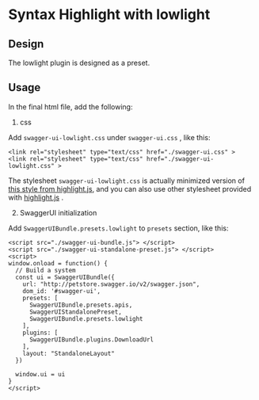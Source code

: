 # Syntax Highlight with lowlight #

## Design ##

The lowlight plugin is designed as a preset.

## Usage ##

In the final html file, add the following:

1. css

Add `swagger-ui-lowlight.css` under `swagger-ui.css` , like this: 

```
<link rel="stylesheet" type="text/css" href="./swagger-ui.css" >
<link rel="stylesheet" type="text/css" href="./swagger-ui-lowlight.css" >
```

The stylesheet `swagger-ui-lowlight.css` is actually minimized version of [this style from highlight.js](https://github.com/isagalaev/highlight.js/blob/master/src/styles/atom-one-dark.css), and you can also use other stylesheet provided with [highlight.js](https://github.com/isagalaev/highlight.js/tree/master/src/styles) .

2. SwaggerUI initialization

Add `SwaggerUIBundle.presets.lowlight` to `presets` section, like this:

```
<script src="./swagger-ui-bundle.js"> </script>
<script src="./swagger-ui-standalone-preset.js"> </script>
<script>
window.onload = function() {
  // Build a system
  const ui = SwaggerUIBundle({
    url: "http://petstore.swagger.io/v2/swagger.json",
    dom_id: '#swagger-ui',
    presets: [
      SwaggerUIBundle.presets.apis,
      SwaggerUIStandalonePreset,
	  SwaggerUIBundle.presets.lowlight
    ],
    plugins: [
      SwaggerUIBundle.plugins.DownloadUrl
    ],
    layout: "StandaloneLayout"
  })

  window.ui = ui
}
</script>
```
